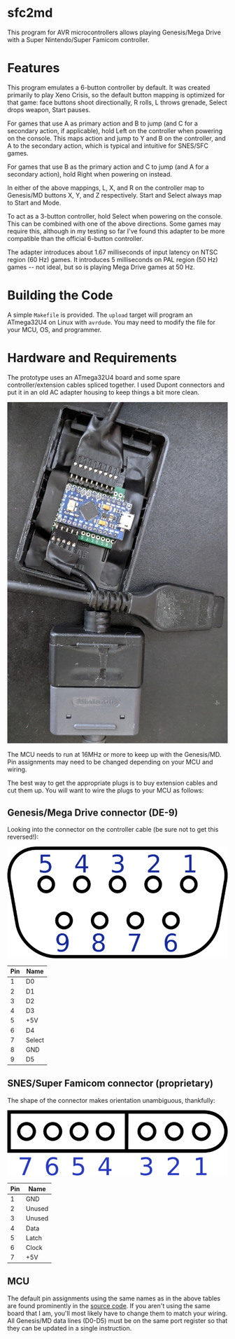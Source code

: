 # sfc2md

This program for AVR microcontrollers allows playing Genesis/Mega Drive with a
Super Nintendo/Super Famicom controller.

# Features

This program emulates a 6-button controller by default.  It was created
primarily to play Xeno Crisis, so the default button mapping is optimized for
that game: face buttons shoot directionally, R rolls, L throws grenade, Select
drops weapon, Start pauses.

For games that use A as primary action and B to jump (and C for a secondary
action, if applicable), hold Left on the controller when powering on the
console.  This maps action and jump to Y and B on the controller, and A to the
secondary action, which is typical and intuitive for SNES/SFC games.

For games that use B as the primary action and C to jump (and A for a secondary
action), hold Right when powering on instead.

In either of the above mappings, L, X, and R on the controller map to
Genesis/MD buttons X, Y, and Z respectively.  Start and Select always map to
Start and Mode.

To act as a 3-button controller, hold Select when powering on the console.
This can be combined with one of the above directions.  Some games may require
this, although in my testing so far I've found this adapter to be more
compatible than the official 6-button controller.

The adapter introduces about 1.67 milliseconds of input latency on NTSC region
(60 Hz) games.  It introduces 5 milliseconds on PAL region (50 Hz) games -- not
ideal, but so is playing Mega Drive games at 50 Hz.

# Building the Code

A simple `Makefile` is provided.  The `upload` target will program an
ATmega32U4 on Linux with `avrdude`.  You may need to modify the file for your
MCU, OS, and programmer.

# Hardware and Requirements

The prototype uses an ATmega32U4 board and some spare controller/extension cables
spliced together.  I used Dupont connectors and put it in an old AC adapter housing
to keep things a bit more clean.

![Adapter photograph](adapter.jpg)

The MCU needs to run at 16MHz or more to keep up with the Genesis/MD.  Pin
assignments may need to be changed depending on your MCU and wiring.

The best way to get the appropriate plugs is to buy extension cables and cut
them up.  You will want to wire the plugs to your MCU as follows:

## Genesis/Mega Drive connector (DE-9)

Looking into the connector on the controller cable (be sure not to get this
reversed!):

![Genesis (DE-9) connector](de9.png)

| Pin | Name   |
|-----|--------|
| 1   | D0     |
| 2   | D1     |
| 3   | D2     |
| 4   | D3     |
| 5   | +5V    |
| 6   | D4     |
| 7   | Select |
| 8   | GND    |
| 9   | D5     |

## SNES/Super Famicom connector (proprietary)

The shape of the connector makes orientation unambiguous, thankfully:

![SNES connector](sfcplug.png)

| Pin | Name   |
|-----|--------|
| 1   | GND    |
| 2   | Unused |
| 3   | Unused |
| 4   | Data   |
| 5   | Latch  |
| 6   | Clock  |
| 7   | +5V    |

## MCU

The default pin assignments using the same names as in the above tables are
found prominently in the [source code](sfc2md.c).  If you aren't using the same
board that I am, you'll most likely have to change them to match your wiring.
All Genesis/MD data lines (D0-D5) must be on the same port register so that
they can be updated in a single instruction.
